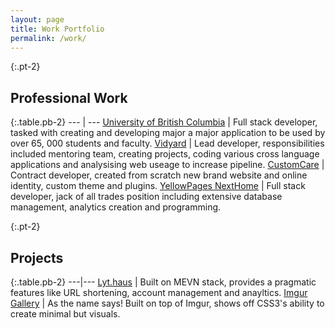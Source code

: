 ```yaml
---
layout: page
title: Work Portfolio
permalink: /work/
---
```

{:.pt-2}
## Professional Work

{:.table.pb-2}
--- | ---
[University of British Columbia](https://ubc.ca) | Full stack developer, tasked with creating and developing major a major application to be used by over 65, 000 students and faculty.
[Vidyard](https://vidyard.com) | Lead developer, responsibilities included mentoring team, creating projects, coding various cross language applications and analysising web useage to increase pipeline.
[CustomCare](https://customcare.ca) | Contract developer, created from scratch new brand website and online identity, custom theme and plugins.
[YellowPages NextHome](http://nexthome.ca) | Full stack developer, jack of all trades position including extensive database management, analytics creation and programming.


{:.pt-2}
## Projects

{:.table.pb-2}
---|---
[Lyt.haus](https://lyt.haus) | Built on MEVN stack, provides a pragmatic features like URL shortening, account management and anayltics. 
[Imgur Gallery](http://ghabayeb.com/gallery/) | As the name says! Built on top of Imgur, shows off CSS3's ability to create minimal but visuals.
